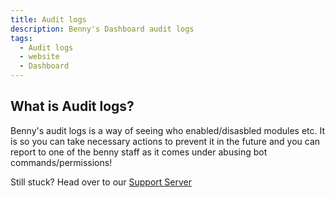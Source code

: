 ```yaml
---
title: Audit logs 
description: Benny's Dashboard audit logs
tags: 
  - Audit logs
  - website
  - Dashboard
---
```


## What is Audit logs?

Benny's audit logs is a way of seeing who enabled/disasbled modules etc. It is so you can take necessary actions to prevent it in the future and you can report to one of the benny staff as it comes under abusing bot commands/permissions!

Still stuck? Head over to our [Support Server](https://benny.sh/support)
